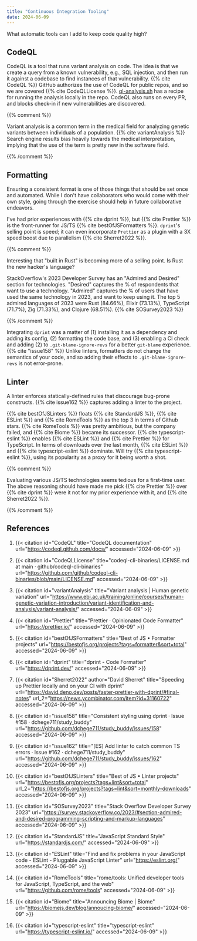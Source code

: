 ```yaml
---
title: "Continuous Integration Tooling"
date: 2024-06-09
---
```


What automatic tools can I add to keep code quality high?

## CodeQL

CodeQL is a tool that runs variant analysis on code. The idea is that we
create a query from a known vulnerability, e.g., SQL injection, and then
run it against a codebase to find instances of that vulnerability. {{%
cite CodeQL %}} GitHub authorizes the use of CodeQL for public repos,
and so we are covered {{% cite CodeQLLicense %}}.
[ql-analysis.sh](https://github.com/dchege711/study_buddy/blob/main/ql-analysis.sh)
has a recipe for running the analysis locally in the repo. CodeQL also
runs on every PR, and blocks check-in if new vulnerabilities are
discovered.

{{% comment %}}

Variant analysis is a common term in the medical field for analyzing
genetic variants between individuals of a population. {{% cite
variantAnalysis %}} Search engine results bias heavily towards the
medical interpretation, implying that the use of the term is pretty new
in the software field.

{{% /comment %}}

## Formatting

Ensuring a consistent format is one of those things that should be set
once and automated. While I don't have collaborators who would come with
their own style, going through the exercise should help in future
collaborative endeavors.

I've had prior experiences with {{% cite dprint %}}, but {{% cite
Prettier %}} is the front-runner for JS/TS {{% cite bestOfJSFormatters
%}}. `dprint`'s selling point is speed; it can even incorporate
`Prettier` as a plugin with a 3X speed boost due to parallelism {{% cite
Sherret2022 %}}.

{{% comment %}}

Interesting that "built in Rust" is becoming more of a selling point. Is
Rust the new hacker's language?

StackOverflow's 2023 Developer Survey has an "Admired and Desired"
section for technologies. "Desired" captures the % of respondents that
want to use a technology. "Admired" captures the % of users that have
used the same technology in 2023, and want to keep using it. The top 5
admired languages of 2023 were Rust (84.66%), Elixir (73.13%),
TypeScript (71.7%), Zig (71.33%), and Clojure (68.51%). {{% cite
SOSurvey2023 %}}

{{% /comment %}}

Integrating `dprint` was a matter of (1) installing it as a dependency
and adding its config, (2) formatting the code base, and (3) enabling a
CI check and adding (2) to `.git-blame-ignore-revs` for a better
`git-blame` experience. {{% cite "issue158" %}} Unlike linters,
formatters do not change the semantics of your code, and so adding their
effects to `.git-blame-ignore-revs` is not error-prone.

## Linter

A linter enforces statically-defined rules that discourage bug-prone
constructs. {{% cite issue162 %}} captures adding a linter to the
project.

{{% cite bestOfJSLinters %}} floats {{% cite StandardJS %}}, {{% cite
ESLint %}} and {{% cite RomeTools %}} as the top 3 in terms of Github
stars. {{% cite RomeTools %}} was pretty ambitious, but the company
failed, and {{% cite Biome %}} became its successor. {{% cite
typescript-eslint %}} enables {{% cite ESLint %}} and {{% cite Prettier
%}} for TypeScript. In terms of downloads over the last month, {{% cite
ESLint %}} and {{% cite typescript-eslint %}} dominate. Will try {{%
cite typescript-eslint %}}, using its popularity as a proxy for it being
worth a shot.

{{% comment %}}

Evaluating various JS/TS technologies seems tedious for a first-time
user. The above reasoning should have made me pick {{% cite Prettier %}}
over {{% cite dprint %}} were it not for my prior experience with it,
and {{% cite Sherret2022 %}}.

{{% /comment %}}

## References

1. {{< citation
  id="CodeQL"
  title="CodeQL documentation"
  url="https://codeql.github.com/docs/"
  accessed="2024-06-09" >}}

1. {{< citation
  id="CodeQLLicense"
  title="codeql-cli-binaries/LICENSE.md at main · github/codeql-cli-binaries"
  url="https://github.com/github/codeql-cli-binaries/blob/main/LICENSE.md"
  accessed="2024-06-09" >}}

1. {{< citation
  id="variantAnalysis"
  title="Variant analysis | Human genetic variation"
  url="https://www.ebi.ac.uk/training/online/courses/human-genetic-variation-introduction/variant-identification-and-analysis/variant-analysis/"
  accessed="2024-06-09" >}}

1. {{< citation
  id="Prettier"
  title="Prettier · Opinionated Code Formatter"
  url="https://prettier.io/"
  accessed="2024-06-09" >}}

1. {{< citation
  id="bestOfJSFormatters"
  title="Best of JS • Formatter projects"
  url="https://bestofjs.org/projects?tags=formatter&sort=total"
  accessed="2024-06-09" >}}

1. {{< citation
  id="dprint"
  title="dprint - Code Formatter"
  url="https://dprint.dev/"
  accessed="2024-06-09" >}}

1. {{< citation
  id="Sherret2022"
  author="David Sherret"
  title="Speeding up Prettier locally and on your CI with dprint"
  url="https://david.deno.dev/posts/faster-prettier-with-dprint/#final-notes"
  url_2="https://news.ycombinator.com/item?id=31160722"
  accessed="2024-06-09" >}}

1. {{< citation
  id="issue158"
  title="Consistent styling using dprint · Issue #158 · dchege711/study_buddy"
  url="https://github.com/dchege711/study_buddy/issues/158"
  accessed="2024-06-09" >}}

1. {{< citation
  id="issue162"
  title="[ES] Add linter to catch common TS errors · Issue #162 · dchege711/study_buddy"
  url="https://github.com/dchege711/study_buddy/issues/162"
  accessed="2024-06-09" >}}

1. {{< citation
  id="bestOfJSLinters"
  title="Best of JS • Linter projects"
  url="https://bestofjs.org/projects?tags=lint&sort=total"
  url_2="https://bestofjs.org/projects?tags=lint&sort=monthly-downloads"
  accessed="2024-06-09" >}}

1. {{< citation
  id="SOSurvey2023"
  title="Stack Overflow Developer Survey 2023"
  url="https://survey.stackoverflow.co/2023/#section-admired-and-desired-programming-scripting-and-markup-languages"
  accessed="2024-06-09" >}}

1. {{< citation
  id="StandardJS"
  title="JavaScript Standard Style"
  url="https://standardjs.com/"
  accessed="2024-06-09" >}}

1. {{< citation
  id="ESLint"
  title="Find and fix problems in your JavaScript code - ESLint - Pluggable JavaScript Linter"
  url="https://eslint.org/"
  accessed="2024-06-09" >}}

1. {{< citation
  id="RomeTools"
  title="rome/tools: Unified developer tools for JavaScript, TypeScript, and the web"
  url="https://github.com/rome/tools"
  accessed="2024-06-09" >}}

1. {{< citation
  id="Biome"
  title="Announcing Biome | Biome"
  url="https://biomejs.dev/blog/annoucing-biome/"
  accessed="2024-06-09" >}}

1. {{< citation
  id="typescript-eslint"
  title="typescript-eslint"
  url="https://typescript-eslint.io/"
  accessed="2024-06-09" >}}
